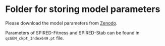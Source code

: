 # Folder for storing model parameters

Please download the model parameters from [Zenodo](https://doi.org/10.5281/zenodo.17364257).

Parameters of SPIRED-Fitness and SPIRED-Stab can be found in `qcGEM_ckpt_Index649.pt` file.

<!-- Please make sure the parameters are stored in the `model` folder (i.e. `model/SPIRED-Fitness.pth` and `model/SPIRED-Stab.pth`). -->
